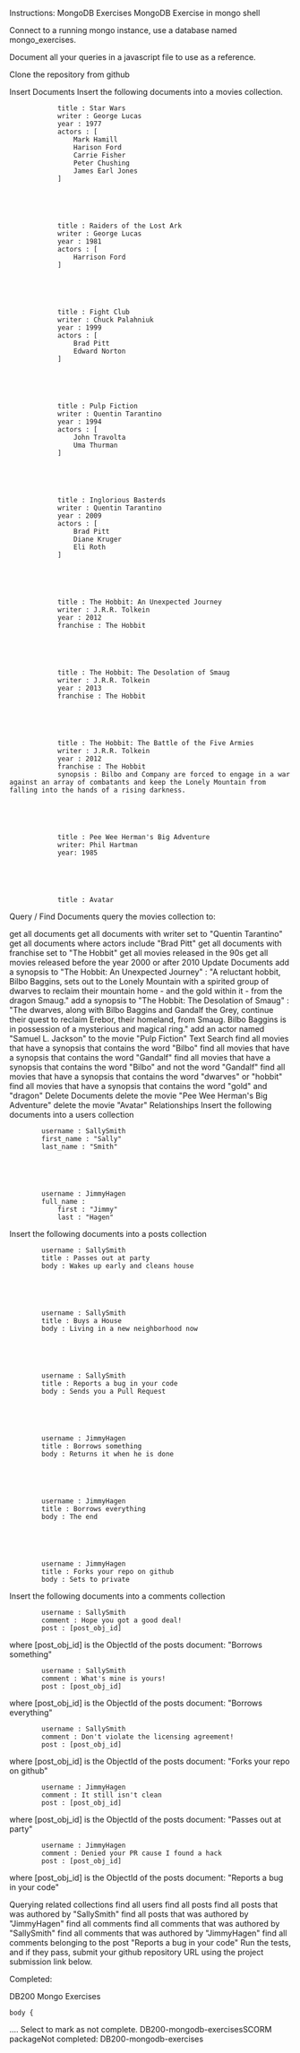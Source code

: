 Instructions: MongoDB Exercises
MongoDB Exercise in mongo shell

Connect to a running mongo instance, use a database named mongo_exercises.

Document all your queries in a javascript file to use as a reference.

Clone the repository from github

Insert Documents
Insert the following documents into a movies collection.

            

                title : Star Wars
                writer : George Lucas
                year : 1977
                actors : [
                    Mark Hamill
                    Harison Ford
                    Carrie Fisher
                    Peter Chushing
                    James Earl Jones
                ]
            

        
            

                title : Raiders of the Lost Ark
                writer : George Lucas
                year : 1981
                actors : [
                    Harrison Ford
                ]
            

        
            

                title : Fight Club
                writer : Chuck Palahniuk
                year : 1999
                actors : [
                    Brad Pitt
                    Edward Norton
                ]
            

        
            

                title : Pulp Fiction
                writer : Quentin Tarantino
                year : 1994
                actors : [
                    John Travolta
                    Uma Thurman
                ]
            

        
            

                title : Inglorious Basterds
                writer : Quentin Tarantino
                year : 2009
                actors : [
                    Brad Pitt
                    Diane Kruger
                    Eli Roth
                ]
            

        
            

                title : The Hobbit: An Unexpected Journey
                writer : J.R.R. Tolkein
                year : 2012
                franchise : The Hobbit
            

        
            

                title : The Hobbit: The Desolation of Smaug
                writer : J.R.R. Tolkein
                year : 2013
                franchise : The Hobbit
            

        
            

                title : The Hobbit: The Battle of the Five Armies
                writer : J.R.R. Tolkein
                year : 2012
                franchise : The Hobbit
                synopsis : Bilbo and Company are forced to engage in a war against an array of combatants and keep the Lonely Mountain from falling into the hands of a rising darkness.
            

        
            

                title : Pee Wee Herman's Big Adventure
                writer: Phil Hartman
                year: 1985
            

        
            

                title : Avatar
            

        
Query / Find Documents
query the movies collection to:

get all documents
get all documents with writer set to "Quentin Tarantino"
get all documents where actors include "Brad Pitt"
get all documents with franchise set to "The Hobbit"
get all movies released in the 90s
get all movies released before the year 2000 or after 2010
Update Documents
add a synopsis to "The Hobbit: An Unexpected Journey" : "A reluctant hobbit, Bilbo Baggins, sets out to the Lonely Mountain with a spirited group of dwarves to reclaim their mountain home - and the gold within it - from the dragon Smaug."
add a synopsis to "The Hobbit: The Desolation of Smaug" : "The dwarves, along with Bilbo Baggins and Gandalf the Grey, continue their quest to reclaim Erebor, their homeland, from Smaug. Bilbo Baggins is in possession of a mysterious and magical ring."
add an actor named "Samuel L. Jackson" to the movie "Pulp Fiction"
Text Search
find all movies that have a synopsis that contains the word "Bilbo"
find all movies that have a synopsis that contains the word "Gandalf"
find all movies that have a synopsis that contains the word "Bilbo" and not the word "Gandalf"
find all movies that have a synopsis that contains the word "dwarves" or "hobbit"
find all movies that have a synopsis that contains the word "gold" and "dragon"
Delete Documents
delete the movie "Pee Wee Herman's Big Adventure"
delete the movie "Avatar"
Relationships
Insert the following documents into a users collection
        

            username : SallySmith
            first_name : "Sally"
            last_name : "Smith"
        

    
        

            username : JimmyHagen
            full_name :
                first : "Jimmy"
                last : "Hagen"
        

    
Insert the following documents into a posts collection
        

            username : SallySmith
            title : Passes out at party
            body : Wakes up early and cleans house
        

    
        

            username : SallySmith
            title : Buys a House
            body : Living in a new neighborhood now
        

    
        

            username : SallySmith
            title : Reports a bug in your code
            body : Sends you a Pull Request
        

    
        

            username : JimmyHagen
            title : Borrows something
            body : Returns it when he is done
        

    
        

            username : JimmyHagen
            title : Borrows everything
            body : The end
        

    
        

            username : JimmyHagen
            title : Forks your repo on github
            body : Sets to private
        

    
Insert the following documents into a comments collection
        

            username : SallySmith
            comment : Hope you got a good deal!
            post : [post_obj_id]
        

    
where [post_obj_id] is the ObjectId of the posts document: "Borrows something"

        

            username : SallySmith
            comment : What's mine is yours!
            post : [post_obj_id]
        

    
where [post_obj_id] is the ObjectId of the posts document: "Borrows everything"

        

            username : SallySmith
            comment : Don't violate the licensing agreement!
            post : [post_obj_id]
        

    
where [post_obj_id] is the ObjectId of the posts document: "Forks your repo on github"

        

            username : JimmyHagen
            comment : It still isn't clean
            post : [post_obj_id]
        

    
where [post_obj_id] is the ObjectId of the posts document: "Passes out at party"

        

            username : JimmyHagen
            comment : Denied your PR cause I found a hack
            post : [post_obj_id]
        

    
where [post_obj_id] is the ObjectId of the posts document: "Reports a bug in your code"

Querying related collections
find all users
find all posts
find all posts that was authored by "SallySmith"
find all posts that was authored by "JimmyHagen"
find all comments
find all comments that was authored by "SallySmith"
find all comments that was authored by "JimmyHagen"
find all comments belonging to the post "Reports a bug in your code"
Run the tests, and if they pass, submit your github repository URL using the project submission link below.

Completed: 






DB200 Mongo Exercises

    body {
.... Select to mark as not complete.
DB200-mongodb-exercisesSCORM packageNot completed: DB200-mongodb-exercises